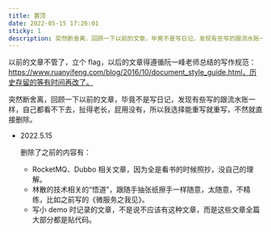 ```yaml
---
title: 置顶
date: 2022-05-15 17:26:01
sticky: 1
description: 突然断舍离，回顾一下以前的文章，毕竟不是写日记，发现有些写的跟流水账一样，自己都看不下去，扯得老长，屁用没有，所以我选择能重写就重写，不然就直接删除。
---
```


以前的文章不管了，立个 flag，以后的文章得遵循阮一峰老师总结的写作规范：https://www.ruanyifeng.com/blog/2016/10/document_style_guide.html，历史存留的等有时间再改了。

突然断舍离，回顾一下以前的文章，毕竟不是写日记，发现有些写的跟流水账一样，自己都看不下去，扯得老长，屁用没有，所以我选择能重写就重写，不然就直接删除。

* 2022.5.15 

  删除了之前的内容有：

  * RocketMQ、Dubbo 相关文章，因为全是看书的时候照抄，没自己的理解。
  * 林散的技术相关的“悟道”，跟随手抽张纸擦手一样随意，太随意，不精练，比如之前写的《微服务之我见》。
  * 写小 demo 时记录的文章，不是说不应该有这种文章，而是这些文章全篇大部分都是贴代码。
